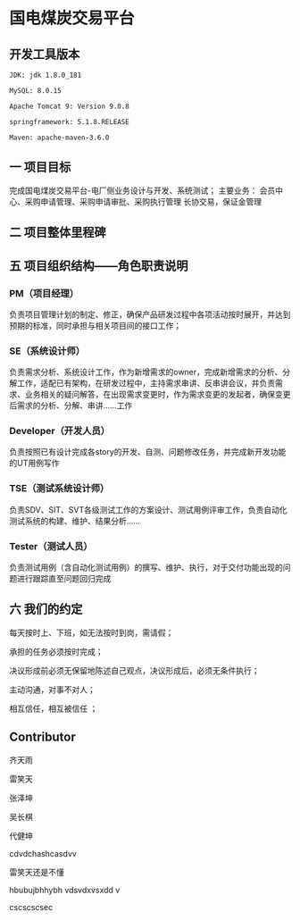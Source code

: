 # 国电煤炭交易平台

## 开发工具版本
```
JDK: jdk 1.8.0_181

MySQL: 8.0.15

Apache Tomcat 9: Version 9.0.8

springframework: 5.1.8.RELEASE

Maven: apache-maven-3.6.0
```

## 一 项目目标

完成国电煤炭交易平台-电厂侧业务设计与开发、系统测试；
主要业务：
会员中心、采购申请管理、采购申请审批、采购执行管理
长协交易，保证金管理


## 二 项目整体里程碑


## 五 项目组织结构——角色职责说明

### PM（项目经理）
负责项目管理计划的制定、修正，确保产品研发过程中各项活动按时展开，并达到预期的标准，同时承担与相关项目间的接口工作；

### SE（系统设计师）
负责需求分析、系统设计工作，作为新增需求的owner，完成新增需求的分析、分解工作，适配已有架构，在研发过程中，主持需求串讲、反串讲会议，并负责需求、业务相关的疑问解答，在出现需求变更时，作为需求变更的发起者，确保变更后需求的分析、分解、串讲……工作

### Developer（开发人员）
负责按照已有设计完成各story的开发、自测、问题修改任务，并完成新开发功能的UT用例写作

### TSE（测试系统设计师）
负责SDV、SIT、SVT各级测试工作的方案设计、测试用例评审工作，负责自动化测试系统的构建、维护、结果分析……

### Tester（测试人员）
负责测试用例（含自动化测试用例）的撰写、维护、执行，对于交付功能出现的问题进行跟踪直至问题回归完成

## 六 我们的约定
每天按时上、下班，如无法按时到岗，需请假；

承担的任务必须按时完成；

决议形成前必须无保留地陈述自己观点，决议形成后，必须无条件执行；

主动沟通，对事不对人；

相互信任，相互被信任 ；

## Contributor

齐天雨

雷笑天

张泽坤

吴长棋

代健坤


cdvdchashcasdvv

雷笑天还是不懂

hbubujbhhybh
vdsvdxvsxdd
v


cscscscsec